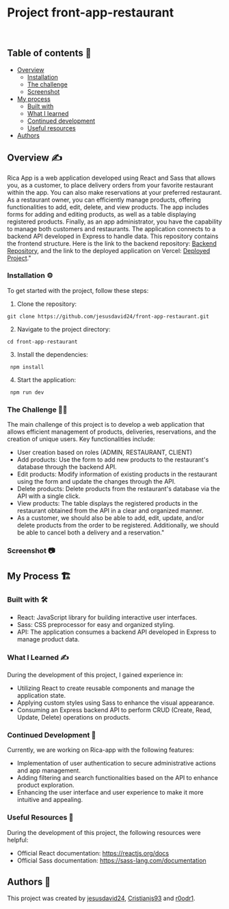 # Project front-app-restaurant
​
## Table of contents 📄
- [Overview](#overview)
  - [Installation](#Installation)  
  - [The challenge](#the-challenge)
  - [Screenshot](#screenshot)
- [My process](#my-process)
  - [Built with](#built-with)
  - [What I learned](#what-i-learned)
  - [Continued development](#continued-development)
  - [Useful resources](#useful-resources)
- [Authors](#authors)

## Overview :writing_hand:
Rica App is a web application developed using React and Sass that allows you, as a customer, to place delivery orders from your favorite restaurant within the app. You can also make reservations at your preferred restaurant. As a restaurant owner, you can efficiently manage products, offering functionalities to add, edit, delete, and view products. The app includes forms for adding and editing products, as well as a table displaying registered products. Finally, as an app administrator, you have the capability to manage both customers and restaurants.
The application connects to a backend API developed in Express to handle data. This repository contains the frontend structure. Here is the link to the backend repository: [Backend Repository](https://github.com/Cristianjs93/back-app-restaurant), and the link to the deployed application on Vercel: [Deployed Project]()."

### Installation :gear:
To get started with the project, follow these steps:

1. Clone the repository:
```shell
git clone https://github.com/jesusdavid24/front-app-restaurant.git
  ```
2. Navigate to the project directory:
```shell
cd front-app-restaurant
 ```
3. Install the dependencies:
```shell
 npm install
  ```
4. Start the application: 
```shell
 npm run dev
  ```
### The Challenge :weight_lifting_man:

The main challenge of this project is to develop a web application that allows efficient management of products, deliveries, reservations, and the creation of unique users. Key functionalities include:

* User creation based on roles (ADMIN, RESTAURANT, CLIENT)
* Add products: Use the form to add new products to the restaurant's database through the backend API.
* Edit products: Modify information of existing products in the restaurant using the form and update the changes through the API.
* Delete products: Delete products from the restaurant's database via the API with a single click.
* View products: The table displays the registered products in the restaurant obtained from the API in a clear and organized manner.
* As a customer, we should also be able to add, edit, update, and/or delete products from the order to be registered. Additionally, we should be able to cancel both a delivery and a reservation."

### Screenshot 📷

## My Process 🏗️
### Built with 🛠️

* React: JavaScript library for building interactive user interfaces.
* Sass: CSS preprocessor for easy and organized styling.
* API: The application consumes a backend API developed in Express to manage product data.

### What I Learned ✍️
During the development of this project, I gained experience in:

* Utilizing React to create reusable components and manage the application state.
* Applying custom styles using Sass to enhance the visual appearance.
* Consuming an Express backend API to perform CRUD (Create, Read, Update, Delete) operations on products.

### Continued Development :briefcase:
Currently, we are working on Rica-app with the following features:

* Implementation of user authentication to secure administrative actions and app management.
* Adding filtering and search functionalities based on the API to enhance product exploration.
* Enhancing the user interface and user experience to make it more intuitive and appealing.

### Useful Resources 📖
During the development of this project, the following resources were helpful:

* Official React documentation: https://reactjs.org/docs
* Official Sass documentation: https://sass-lang.com/documentation

## Authors 👊

This project was created by [jesusdavid24](https://github.com/jesusdavid24), [Cristianjs93](https://github.com/Cristianjs93) and [r0odr1](https://github.com/r0odr1).
